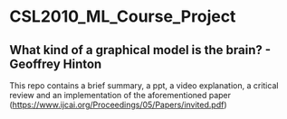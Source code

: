 # CSL2010_ML_Course_Project

## What kind of a graphical model is the brain? - Geoffrey Hinton
This repo contains a brief summary, a ppt, a video explanation, a critical review and an implementation of the aforementioned paper (https://www.ijcai.org/Proceedings/05/Papers/invited.pdf)
